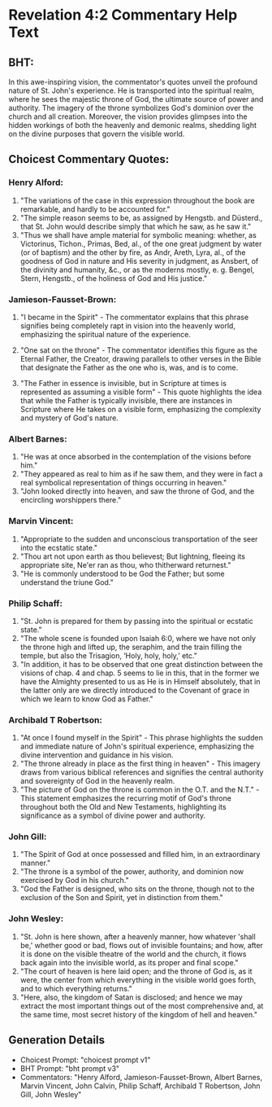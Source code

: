 # Revelation 4:2 Commentary Help Text

## BHT:
In this awe-inspiring vision, the commentator's quotes unveil the profound nature of St. John's experience. He is transported into the spiritual realm, where he sees the majestic throne of God, the ultimate source of power and authority. The imagery of the throne symbolizes God's dominion over the church and all creation. Moreover, the vision provides glimpses into the hidden workings of both the heavenly and demonic realms, shedding light on the divine purposes that govern the visible world.

## Choicest Commentary Quotes:
### Henry Alford:
1. "The variations of the case in this expression throughout the book are remarkable, and hardly to be accounted for."
2. "The simple reason seems to be, as assigned by Hengstb. and Düsterd., that St. John would describe simply that which he saw, as he saw it."
3. "Thus we shall have ample material for symbolic meaning: whether, as Victorinus, Tichon., Primas, Bed, al., of the one great judgment by water (or of baptism) and the other by fire, as Andr, Areth, Lyra, al., of the goodness of God in nature and His severity in judgment, as Ansbert, of the divinity and humanity, &c., or as the moderns mostly, e. g. Bengel, Stern, Hengstb., of the holiness of God and His justice."

### Jamieson-Fausset-Brown:
1. "I became in the Spirit" - The commentator explains that this phrase signifies being completely rapt in vision into the heavenly world, emphasizing the spiritual nature of the experience.

2. "One sat on the throne" - The commentator identifies this figure as the Eternal Father, the Creator, drawing parallels to other verses in the Bible that designate the Father as the one who is, was, and is to come.

3. "The Father in essence is invisible, but in Scripture at times is represented as assuming a visible form" - This quote highlights the idea that while the Father is typically invisible, there are instances in Scripture where He takes on a visible form, emphasizing the complexity and mystery of God's nature.

### Albert Barnes:
1. "He was at once absorbed in the contemplation of the visions before him."
2. "They appeared as real to him as if he saw them, and they were in fact a real symbolical representation of things occurring in heaven."
3. "John looked directly into heaven, and saw the throne of God, and the encircling worshippers there."

### Marvin Vincent:
1. "Appropriate to the sudden and unconscious transportation of the seer into the ecstatic state."
2. "Thou art not upon earth as thou believest; But lightning, fleeing its appropriate site, Ne'er ran as thou, who thitherward returnest."
3. "He is commonly understood to be God the Father; but some understand the triune God."

### Philip Schaff:
1. "St. John is prepared for them by passing into the spiritual or ecstatic state."
2. "The whole scene is founded upon Isaiah 6:0, where we have not only the throne high and lifted up, the seraphim, and the train filling the temple, but also the Trisagion, ‘Holy, holy, holy,’ etc."
3. "In addition, it has to be observed that one great distinction between the visions of chap. 4 and chap. 5 seems to lie in this, that in the former we have the Almighty presented to us as He is in Himself absolutely, that in the latter only are we directly introduced to the Covenant of grace in which we learn to know God as Father."

### Archibald T Robertson:
1. "At once I found myself in the Spirit" - This phrase highlights the sudden and immediate nature of John's spiritual experience, emphasizing the divine intervention and guidance in his vision.
2. "The throne already in place as the first thing in heaven" - This imagery draws from various biblical references and signifies the central authority and sovereignty of God in the heavenly realm.
3. "The picture of God on the throne is common in the O.T. and the N.T." - This statement emphasizes the recurring motif of God's throne throughout both the Old and New Testaments, highlighting its significance as a symbol of divine power and authority.

### John Gill:
1. "The Spirit of God at once possessed and filled him, in an extraordinary manner."
2. "The throne is a symbol of the power, authority, and dominion now exercised by God in his church."
3. "God the Father is designed, who sits on the throne, though not to the exclusion of the Son and Spirit, yet in distinction from them."

### John Wesley:
1. "St. John is here shown, after a heavenly manner, how whatever 'shall be,' whether good or bad, flows out of invisible fountains; and how, after it is done on the visible theatre of the world and the church, it flows back again into the invisible world, as its proper and final scope."
2. "The court of heaven is here laid open; and the throne of God is, as it were, the center from which everything in the visible world goes forth, and to which everything returns."
3. "Here, also, the kingdom of Satan is disclosed; and hence we may extract the most important things out of the most comprehensive and, at the same time, most secret history of the kingdom of hell and heaven."


## Generation Details
- Choicest Prompt: "choicest prompt v1"
- BHT Prompt: "bht prompt v3"
- Commentators: "Henry Alford, Jamieson-Fausset-Brown, Albert Barnes, Marvin Vincent, John Calvin, Philip Schaff, Archibald T Robertson, John Gill, John Wesley"
